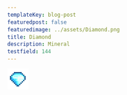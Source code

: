 ```yaml
---
templateKey: blog-post
featuredpost: false
featuredimage: ../assets/Diamond.png
title: Diamond
description: Mineral
testfield: 144
---
```

![Diamond](../assets/Diamond.png)